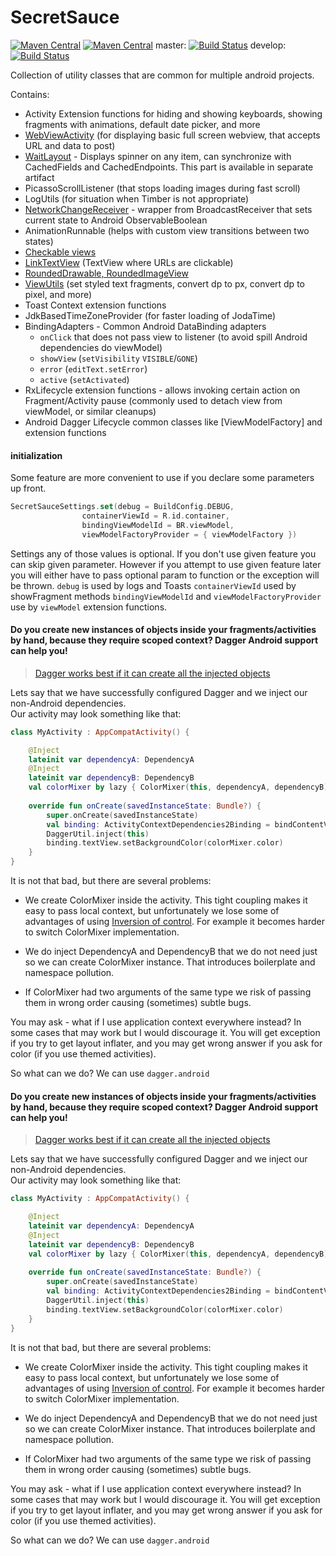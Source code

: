 # SecretSauce
[![Maven Central](https://maven-badges.herokuapp.com/maven-central/com.byoutline.secretsauce/secretsaucekt/badge.svg?style=flat)](http://mvnrepository.com/artifact/com.byoutline.secretsauce/secretsaucekt)
[![Maven Central](https://maven-badges.herokuapp.com/maven-central/com.byoutline.secretsauce.views/waitlayout/badge.svg?style=flat)](http://mvnrepository.com/artifact/com.byoutline.secretsauce.views/waitlayout)
 master:  [![Build Status](https://travis-ci.org/byoutline/SecretSauce.svg?branch=master)](https://travis-ci.org/byoutline/SecretSauce)
 develop: [![Build Status](https://travis-ci.org/byoutline/SecretSauce.svg?branch=develop)](https://travis-ci.org/byoutline/SecretSauce)
 
Collection of utility classes that are common for multiple android projects.

Contains: 
  * Activity Extension functions for hiding and showing keyboards, showing fragments with animations, default date picker, and more 
  * [WebViewActivity](WebViewActivityUsing.md) (for displaying basic full screen webview, that accepts URL and data to post) 
  * [WaitLayout] - Displays spinner on any item, can synchronize with CachedFields and CachedEndpoints. This part is available in separate artifact
  * PicassoScrollListener (that stops loading images during fast scroll) 
  * LogUtils (for situation when Timber is not appropriate) 
  * [NetworkChangeReceiver] - wrapper from BroadcastReceiver that sets current state to Android ObservableBoolean 
  * AnimationRunnable (helps with custom view transitions between two states) 
  * [Checkable views] 
  * [LinkTextView](CustomViewUse.md) (TextView where URLs are clickable) 
  * [RoundedDrawable, RoundedImageView](RoundedDrawableUsing.md) 
  * [ViewUtils](ViewUtilsUsing.md) (set styled text fragments, convert dp to px, convert dp to pixel, and more)
  * Toast Context extension functions
  * JdkBasedTimeZoneProvider (for faster loading of JodaTime)
  * BindingAdapters - Common Android DataBinding adapters
     * `onClick` that does not pass view to listener (to avoid spill Android dependencies do viewModel)
     * `showView` (`setVisibility` `VISIBLE`/`GONE`)
     * `error` (`editText.setError`)
     * `active` (`setActivated`)
  * RxLifecycle extension functions - allows invoking certain action on Fragment/Activity pause
      (commonly used to detach view from viewModel, or similar cleanups)
  * Android Dagger Lifecycle common classes like [ViewModelFactory] and extension functions

    

[NetworkChangeReceiver]: <NetworkChangeReceiverUsing.md>
[WaitLayout]: <WaitLayoutUsing.md>
[Checkable views]: <CustomViewUse.md>

#### initialization
Some feature are more convenient to use if you declare some parameters up front.
```kotlin
SecretSauceSettings.set(debug = BuildConfig.DEBUG,
                containerViewId = R.id.container,
                bindingViewModelId = BR.viewModel,
                viewModelFactoryProvider = { viewModelFactory })
```
Settings any of those values is optional. If you don't use given feature you can skip given
parameter. However if you attempt to use given feature later you will either have to pass optional
param to function or the exception will be thrown.
`debug` is used by logs and Toasts
`containerViewId` used by showFragment methods
`bindingViewModelId` and `viewModelFactoryProvider` use by `viewModel` extension functions.

#### Do you create new instances of objects inside your fragments/activities by hand, because they require scoped context? Dagger Android support can help you!
  
> [Dagger works best if it can create all the injected objects](https://google.github.io/dagger/android.html)
  
Lets say that we have successfully configured Dagger and we inject our non-Android dependencies.  
Our activity may look something like that:

```kotlin
class MyActivity : AppCompatActivity() {

    @Inject
    lateinit var dependencyA: DependencyA
    @Inject
    lateinit var dependencyB: DependencyB
    val colorMixer by lazy { ColorMixer(this, dependencyA, dependencyB) }
    
    override fun onCreate(savedInstanceState: Bundle?) {
        super.onCreate(savedInstanceState)
        val binding: ActivityContextDependencies2Binding = bindContentView(R.layout.myactivity)
        DaggerUtil.inject(this)
        binding.textView.setBackgroundColor(colorMixer.color)
    }
}
```  

It is not that bad, but there are several problems:
- We create ColorMixer inside the activity. This tight coupling makes it easy to pass local context, but unfortunately 
 we lose some of advantages of using [Inversion of control](https://en.wikipedia.org/wiki/Inversion_of_control).
 For example it becomes harder to switch ColorMixer implementation.

- We do inject DependencyA and DependencyB that we do not need just so we can create ColorMixer instance. 
That introduces boilerplate and namespace pollution.
 
- If ColorMixer had two arguments of the same type we risk of passing them in wrong order causing (sometimes) subtle bugs.

You may ask - what if I use application context everywhere instead? In some cases that may work but I would discourage it. 
You will get exception if you try to get layout inflater, and you may get wrong answer if you ask for color (if you use themed activities).
 
 So what can we do? We can use `dagger.android`
#### Do you create new instances of objects inside your fragments/activities by hand, because they require scoped context? Dagger Android support can help you!
  
> [Dagger works best if it can create all the injected objects](https://google.github.io/dagger/android.html)
  
Lets say that we have successfully configured Dagger and we inject our non-Android dependencies.  
Our activity may look something like that:

```kotlin
class MyActivity : AppCompatActivity() {

    @Inject
    lateinit var dependencyA: DependencyA
    @Inject
    lateinit var dependencyB: DependencyB
    val colorMixer by lazy { ColorMixer(this, dependencyA, dependencyB) }
    
    override fun onCreate(savedInstanceState: Bundle?) {
        super.onCreate(savedInstanceState)
        val binding: ActivityContextDependencies2Binding = bindContentView(R.layout.myactivity)
        DaggerUtil.inject(this)
        binding.textView.setBackgroundColor(colorMixer.color)
    }
}
```  

It is not that bad, but there are several problems:
- We create ColorMixer inside the activity. This tight coupling makes it easy to pass local context, but unfortunately 
 we lose some of advantages of using [Inversion of control](https://en.wikipedia.org/wiki/Inversion_of_control).
 For example it becomes harder to switch ColorMixer implementation.

- We do inject DependencyA and DependencyB that we do not need just so we can create ColorMixer instance. 
That introduces boilerplate and namespace pollution.
 
- If ColorMixer had two arguments of the same type we risk of passing them in wrong order causing (sometimes) subtle bugs.

You may ask - what if I use application context everywhere instead? In some cases that may work but I would discourage it. 
You will get exception if you try to get layout inflater, and you may get wrong answer if you ask for color (if you use themed activities).
 
 So what can we do? We can use `dagger.android`
